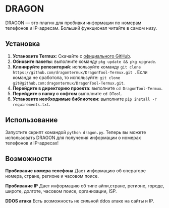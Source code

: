 # DRAGON

DRAGON — это плагин для пробивки информации по номерам телефонов и IP-адресам. Больший функционал читайте в самом низу.

## Установка

1. **Установите Termux**: Скачайте с [официального GitHub](https://github.com/termux/termux-app/releases).
2. **Обновите пакеты**: выполните команду `pkg update && pkg upgrade`.
3. **Клонируйте репозиторий**: используйте команду `git clone https://github.com/dragontermux/DragonTool-Termux.git
`.
Если команда не сработола, то используйте:
`git clone git@github.com:dragontermux/DragonTool-Termux.git`.
4. **Перейдите в директорию проекта**: выполните `cd DragonTool-Termux`.
5. **Перейдите в папку с софтом**
выполните `cd DTool`.
6. **Установите необходимые библиотеки**: выполните `pip install -r requirements.txt`.

## Использование

Запустите скрипт командой `python dragon.py`. Теперь вы можете использовать DRAGON для получения информации о номерах телефонов и IP-адресах!

## Возможности

**Пробивание номера телефона**
Дает информацию об операторе номера, стране, регионе и часовом поисе.

**Пробивание IP**
Дает информацию об типе айпи,стране, регионе, городе, широте, долготе, часовом поисе, организации, ISP.

**DDOS атака**
Есть возможность не сильной ddos атаке на сайты и IP.
